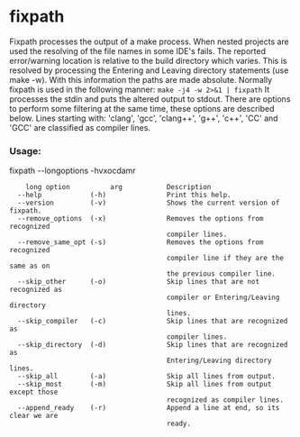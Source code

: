 # fixpath
Fixpath processes the output of a make process. When nested projects are used
the resolving of the file names in some IDE's fails. The reported error/warning
location is relative to the build directory which varies. This is resolved by
processing the Entering and Leaving directory statements (use make -w). With
this information the paths are made absolute. Normally fixpath is used in the
following manner: `make -j4 -w 2>&1 | fixpath` It processes the stdin and puts
the altered output to stdout. There are options to perform some filtering at the
same time, these options are described below. Lines starting with: 'clang',
'gcc', 'clang++', 'g++', 'c++', 'CC' and 'GCC' are classified as compiler lines.

### Usage: 
fixpath --longoptions -hvxocdamr
```
    long option          arg           Description
  --help            (-h)               Print this help.
  --version         (-v)               Shows the current version of fixpath.
  --remove_options  (-x)               Removes the options from recognized
                                       compiler lines.
  --remove_same_opt (-s)               Removes the options from recognized
                                       compiler line if they are the same as on
                                       the previous compiler line.
  --skip_other      (-o)               Skip lines that are not recognized as
                                       compiler or Entering/Leaving directory
                                       lines.
  --skip_compiler   (-c)               Skip lines that are recognized as
                                       compiler lines.
  --skip_directory  (-d)               Skip lines that are recognized as
                                       Entering/Leaving directory lines.
  --skip_all        (-a)               Skip all lines from output.
  --skip_most       (-m)               Skip all lines from output except those
                                       recognized as compiler lines.
  --append_ready    (-r)               Append a line at end, so its clear we are
                                       ready.
```

